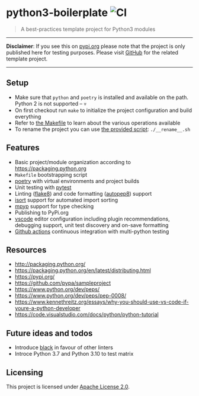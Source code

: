 # python3-boilerplate ![CI](https://github.com/BastiTee/python3-boilerplate/workflows/CI/badge.svg)

> A best-practices template project for Python3 modules

--------------------------------------------------------------------------------

**Disclaimer**: If you see this on [pypi.org](https://pypi.org/project/python3-boilerplate/) please note that the project is only published here for testing purposes. Please visit [GitHub](https://github.com/BastiTee/python3-boilerplate) for the related template project.

--------------------------------------------------------------------------------

## Setup

- Make sure that `python` and `poetry` is installed and available on the path. Python 2 is not supported – :skull:
- On first checkout run `make` to initialize the project configuration and build everything
- Refer to [the Makefile](Makefile) to learn about the various operations available
- To rename the project you can use [the provided script](__rename__.sh): `./__rename__.sh`

## Features

- Basic project/module organization according to <https://packaging.python.org>
- `Makefile` bootstrapping script
- [poetry](https://python-poetry.org/) with virtual environments and project builds
- Unit testing with [pytest](https://docs.pytest.org/en/latest/)
- Linting ([flake8](http://flake8.pycqa.org)) and code formatting ([autopep8](https://github.com/hhatto/autopep8)) support
- [isort](https://pypi.org/project/isort/) support for automated import sorting
- [mpyp](https://pypi.org/project/mypy/) support for type checking
- Publishing to PyPi.org
- [vscode](https://code.visualstudio.com/) editor configuration including plugin recommendations, debugging support, unit test discovery and on-save formatting
- [Github actions](https://github.com/BastiTee/python3-boilerplate/actions) continuous integration with multi-python testing

## Resources

- <http://packaging.python.org/>
- <https://packaging.python.org/en/latest/distributing.html>
- <https://pypi.org/>
- <https://github.com/pypa/sampleproject>
- <https://www.python.org/dev/peps/>
- <https://www.python.org/dev/peps/pep-0008/>
- <https://www.kennethreitz.org/essays/why-you-should-use-vs-code-if-youre-a-python-developer>
- <https://code.visualstudio.com/docs/python/python-tutorial>

## Future ideas and todos

- Introduce [black](https://github.com/psf/black) in favour of other linters
- Introce Python 3.7 and Python 3.10 to test matrix

## Licensing

This project is licensed under [Apache License 2.0](LICENSE.txt).
